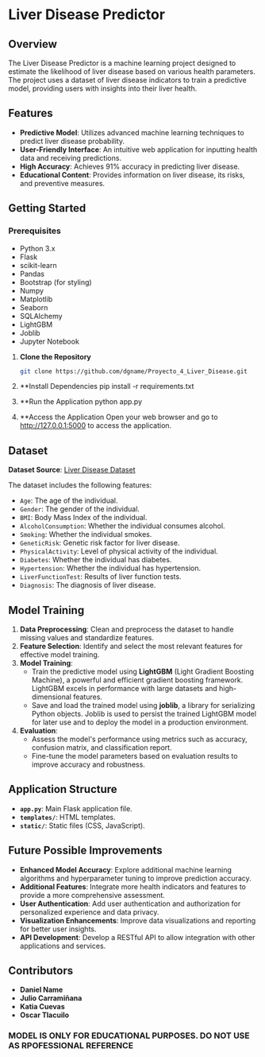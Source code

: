 # Liver Disease Predictor

## Overview
The Liver Disease Predictor is a machine learning project designed to estimate the likelihood of liver disease based on various health parameters. The project uses a dataset of liver disease indicators to train a predictive model, providing users with insights into their liver health.

## Features
- **Predictive Model**: Utilizes advanced machine learning techniques to predict liver disease probability.
- **User-Friendly Interface**: An intuitive web application for inputting health data and receiving predictions.
- **High Accuracy**: Achieves 91% accuracy in predicting liver disease.
- **Educational Content**: Provides information on liver disease, its risks, and preventive measures.
  
## Getting Started

### Prerequisites
- Python 3.x
- Flask
- scikit-learn
- Pandas
- Bootstrap (for styling)
- Numpy
- Matplotlib
- Seaborn
- SQLAlchemy
- LightGBM
- Joblib
- Jupyter Notebook
  
1. **Clone the Repository**

   ```bash
   git clone https://github.com/dgname/Proyecto_4_Liver_Disease.git
   
2. **Install Dependencies
pip install -r requirements.txt

3. **Run the Application
python app.py

4. **Access the Application
Open your web browser and go to http://127.0.0.1:5000 to access the application.


## Dataset

  **Dataset Source**: [Liver Disease Dataset](https://www.kaggle.com/datasets/rabieelkharoua/predict-liver-disease-1700-records-dataset)

The dataset includes the following features:

- `Age`: The age of the individual.
- `Gender`: The gender of the individual.
- `BMI`: Body Mass Index of the individual.
- `AlcoholConsumption`: Whether the individual consumes alcohol.
- `Smoking`: Whether the individual smokes.
- `GeneticRisk`: Genetic risk factor for liver disease.
- `PhysicalActivity`: Level of physical activity of the individual.
- `Diabetes`: Whether the individual has diabetes.
- `Hypertension`: Whether the individual has hypertension.
- `LiverFunctionTest`: Results of liver function tests.
- `Diagnosis`: The diagnosis of liver disease.

  
## Model Training

1. **Data Preprocessing**: Clean and preprocess the dataset to handle missing values and standardize features.
2. **Feature Selection**: Identify and select the most relevant features for effective model training.
3. **Model Training**: 
   - Train the predictive model using **LightGBM** (Light Gradient Boosting Machine), a powerful and efficient gradient boosting framework. LightGBM excels in performance with large datasets and high-dimensional features.
   - Save and load the trained model using **joblib**, a library for serializing Python objects. Joblib is used to persist the trained LightGBM model for later use and to deploy the model in a production environment.
4. **Evaluation**: 
   - Assess the model's performance using metrics such as accuracy, confusion matrix, and classification report.
   - Fine-tune the model parameters based on evaluation results to improve accuracy and robustness.


## Application Structure

- **`app.py`**: Main Flask application file.
- **`templates/`**: HTML templates.
- **`static/`**: Static files (CSS, JavaScript).


## Future Possible Improvements

- **Enhanced Model Accuracy**: Explore additional machine learning algorithms and hyperparameter tuning to improve prediction accuracy.
- **Additional Features**: Integrate more health indicators and features to provide a more comprehensive assessment.
- **User Authentication**: Add user authentication and authorization for personalized experience and data privacy.
- **Visualization Enhancements**: Improve data visualizations and reporting for better user insights.
- **API Development**: Develop a RESTful API to allow integration with other applications and services.

## Contributors

- **Daniel Name** 
- **Julio Carramiñana**
- **Katia Cuevas**
- **Oscar Tlacuilo** 





### MODEL IS ONLY FOR EDUCATIONAL PURPOSES. DO NOT USE AS RPOFESSIONAL REFERENCE 
